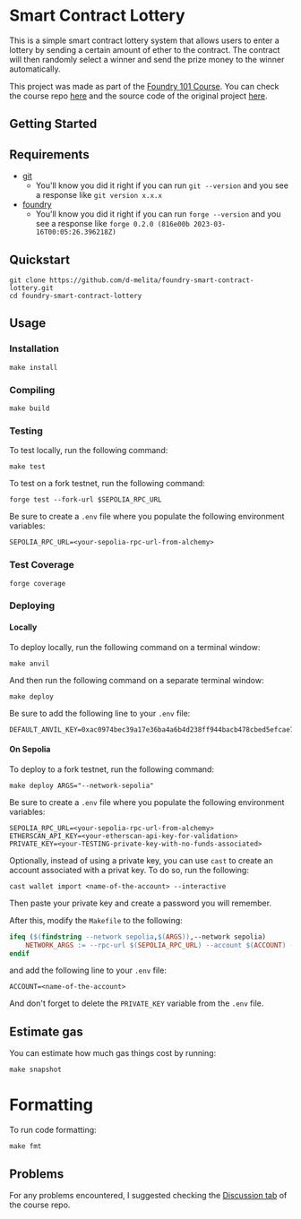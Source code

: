 # Smart Contract Lottery

This is a simple smart contract lottery system that allows users to enter a lottery by sending a certain amount of ether to the contract. The contract will then randomly select a winner and send the prize money to the winner automatically.

This project was made as part of the [Foundry 101 Course](https://updraft.cyfrin.io/courses/foundry). You can check the course
repo [here](https://github.com/Cyfrin/foundry-full-course-cu) and the source code of the original project [here](https://github.com/Cyfrin/foundry-smart-contract-lottery-cu/tree/main).

## Getting Started

## Requirements

- [git](https://git-scm.com/book/en/v2/Getting-Started-Installing-Git)
  - You'll know you did it right if you can run `git --version` and you see a response like `git version x.x.x`
- [foundry](https://getfoundry.sh/)
  - You'll know you did it right if you can run `forge --version` and you see a response like `forge 0.2.0 (816e00b 2023-03-16T00:05:26.396218Z)`

## Quickstart

```
git clone https://github.com/d-melita/foundry-smart-contract-lottery.git
cd foundry-smart-contract-lottery
```

## Usage

### Installation

```
make install
```

### Compiling

```
make build
```

### Testing

To test locally, run the following command:

```
make test
```

To test on a fork testnet, run the following command:

```
forge test --fork-url $SEPOLIA_RPC_URL
```

Be sure to create a `.env` file where you populate the following environment variables:

```
SEPOLIA_RPC_URL=<your-sepolia-rpc-url-from-alchemy>
```

### Test Coverage

```
forge coverage
```

### Deploying

#### Locally

To deploy locally, run the following command on a terminal window:

```
make anvil
```

And then run the following command on a separate terminal window:

```
make deploy
```

Be sure to add the following line to your `.env` file:

```
DEFAULT_ANVIL_KEY=0xac0974bec39a17e36ba4a6b4d238ff944bacb478cbed5efcae784d7bf4f2ff80
```

#### On Sepolia

To deploy to a fork testnet, run the following command:

```
make deploy ARGS="--network-sepolia"
```

Be sure to create a `.env` file where you populate the following environment variables:

```
SEPOLIA_RPC_URL=<your-sepolia-rpc-url-from-alchemy>
ETHERSCAN_API_KEY=<your-etherscan-api-key-for-validation>
PRIVATE_KEY=<your-TESTING-private-key-with-no-funds-associated>
```

Optionally, instead of using a private key, you can use `cast` to create an account associated with a privat key.
To do so, run the following:

```
cast wallet import <name-of-the-account> --interactive
```

Then paste your private key and create a password you will remember.

After this, modify the `Makefile` to the following:

```Makefile
ifeq ($(findstring --network sepolia,$(ARGS)),--network sepolia)
	NETWORK_ARGS := --rpc-url $(SEPOLIA_RPC_URL) --account $(ACCOUNT) --broadcast --verify --etherscan-api-key $(ETHERSCAN_API_KEY) -vvvv
endif
```

and add the following line to your `.env` file:

```
ACCOUNT=<name-of-the-account>
```

And don't forget to delete the `PRIVATE_KEY` variable from the `.env` file.

## Estimate gas

You can estimate how much gas things cost by running:

```
make snapshot
```

# Formatting

To run code formatting:

```
make fmt
```

## Problems

For any problems encountered, I suggested checking the [Discussion tab](https://github.com/Cyfrin/foundry-full-course-cu/discussions) of the course repo.
